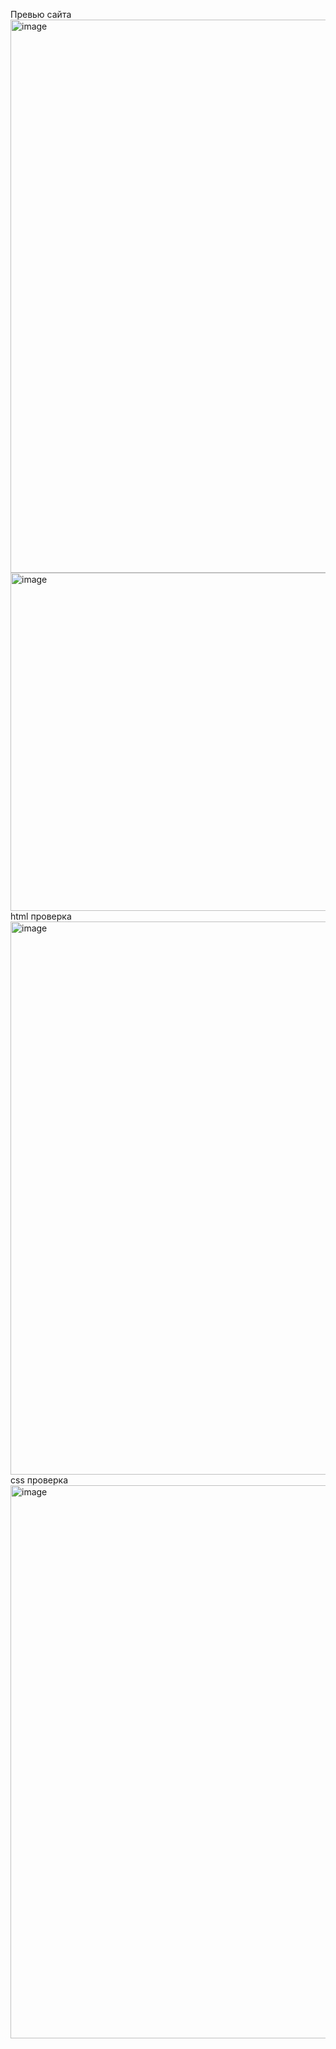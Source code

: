 Превью сайта
<img width="1910" height="885" alt="image" src="https://github.com/user-attachments/assets/a7dea0d5-0032-4e0d-b103-353cdac3e7e4" />
<img width="660" height="541" alt="image" src="https://github.com/user-attachments/assets/d6620872-d173-43bf-b3ce-56d347a6047b" />
html проверка
<img width="1910" height="885" alt="image" src="https://github.com/user-attachments/assets/40f772e7-409c-4c7c-8d8e-7a46bf63ab48" />
css проверка
<img width="1910" height="885" alt="image" src="https://github.com/user-attachments/assets/d423fc42-8eeb-4cdd-a825-25ccbf64e5f8" />










